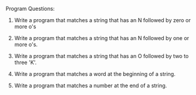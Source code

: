 Program Questions:

1) Write a program that matches a string that has an N followed by zero or more o's

2) Write a program that matches a string that has an N followed by one or more o's.

3) Write a program that matches a string that has an O followed by two to three 'K'.

4) Write a program that matches a word at the beginning of a string.

5) Write a program that matches a number at the end of a string.
